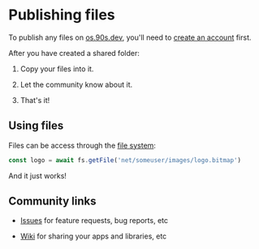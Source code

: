 # Publishing files

To publish any files on [os.90s.dev](${OSHOST}),
you'll need to [create an account](/creating-an-account.html) first.

After you have created a shared folder:

1. Copy your files into it.

2. Let the community know about it.

3. That's it!

## Using files

Files can be access through the [file system](/understanding-fs.html):

```ts
const logo = await fs.getFile('net/someuser/images/logo.bitmap')
```

And it just works!


## Community links

- [Issues](https://github.com/ppl-90s-dev/ppl/issues) for feature requests, bug reports, etc

- [Wiki](https://github.com/ppl-90s-dev/ppl/wiki) for sharing your apps and libraries, etc
